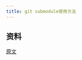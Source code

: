 ```yaml
---
title: git submodule使用方法
---
```



## 资料
[原文](https://blog.csdn.net/hongxingabc/article/details/10493004)